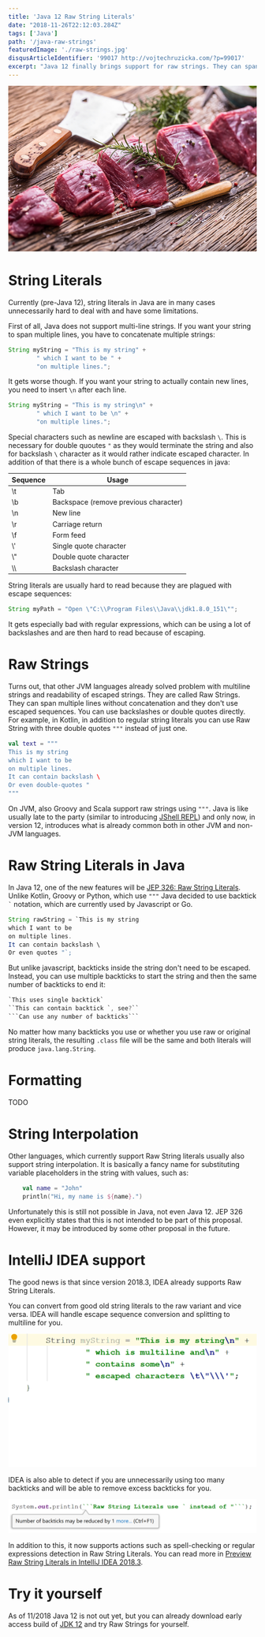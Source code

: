 ```yaml
---
title: 'Java 12 Raw String Literals'
date: "2018-11-26T22:12:03.284Z"
tags: ['Java']
path: '/java-raw-strings'
featuredImage: './raw-strings.jpg'
disqusArticleIdentifier: '99017 http://vojtechruzicka.com/?p=99017'
excerpt: "Java 12 finally brings support for raw strings. They can span multiple lines and  you don't need to escape special characters. Especially useful for regular expressions."
---
```


![Java Raw Strings](raw-strings.jpg)

# String Literals
Currently (pre-Java 12), string literals in Java are in many cases unnecessarily hard to deal with and have some limitations.

First of all, Java does not support multi-line strings. If you want your string to span multiple lines, you have to concatenate multiple strings:

```java
String myString = "This is my string" +
        " which I want to be " +
        "on multiple lines.";
```

It gets worse though. If you want your string to actually contain new lines, you need to insert `\n` after each line.

```java
String myString = "This is my string\n" +
        " which I want to be \n" +
        "on multiple lines.";
```

Special characters such as newline are escaped with backslash `\`. This is necessary for double quoutes `"` as they would terminate the string and also for backslash `\` character as it would rather indicate escaped character. In addition of that there is a whole bunch of escape sequences in java:

|Sequence|Usage    |
|--------|---------|
|\t	|Tab|
|\b	|Backspace (remove previous character)|
|\n	|New line|
|\r	|Carriage return|
|\f	|Form feed|
|\\'	|Single quote character|
|\\"	|Double quote character|
|\\\	|Backslash character|

String literals are usually hard to read because they are plagued with escape sequences:

```java
String myPath = "Open \"C:\\Program Files\\Java\\jdk1.8.0_151\"";
```

It gets especially bad with regular expressions, which can be using a lot of backslashes and are then hard to read because of escaping.

# Raw Strings
Turns out, that other JVM  languages already solved problem with multiline strings and readability of escaped strings. They are called Raw Strings. They can span multiple lines without concatenation and they don't use escaped sequences. You can use backslashes or double quotes directly. For example, in Kotlin, in addition to regular string literals you can use Raw String with three double quotes `"""` instead of just one.

```kotlin
val text = """
This is my string
which I want to be
on multiple lines.
It can contain backslash \
Or even double-quotes "
"""
```

On JVM, also Groovy and Scala support raw strings using `"""`. Java is like usually late to the party (similar to introducing [JShell REPL](https://www.vojtechruzicka.com/jshell-repl)) and only now, in version 12, introduces what is already common both in other JVM and non-JVM languages.

# Raw String Literals in Java
In Java 12, one of the new features will be [JEP 326: Raw String Literals](http://openjdk.java.net/jeps/326). Unlike Kotlin, Groovy or Python, which use `"""` Java decided to use backtick `` ` `` notation, which are currently used by Javascript or Go.

```java
String rawString = `This is my string
which I want to be
on multiple lines.
It can contain backslash \
Or even quotes "`;
```

But unlike javascript, backticks inside the string don't need to be escaped. Instead, you can use multiple backticks to start the string and then the same number of backticks to end it:

```java
`This uses single backtick`
``This can contain backtick `, see?``
```Can use any number of backticks```
``` 

No matter how many backticks you use or whether you use raw or original string literals, the resulting `.class` file will be the same and both literals will produce `java.lang.String`.

# Formatting
TODO

# String Interpolation
Other languages, which currently support Raw String literals usually also support string interpolation. It is basically a fancy name for substituting variable placeholders in the string with values, such as:

```kotlin
    val name = "John"
    println("Hi, my name is ${name}.")
```

Unfortunately this is still not possible in Java, not even Java 12. JEP 326 even explicitly states that this is not intended to be part of this proposal. However, it may be introduced by some other proposal in the future.

# IntelliJ IDEA support
The good news is that since version 2018.3, IDEA already supports Raw String Literals.

You can convert from good old string literals to the raw variant and vice versa. IDEA will handle escape sequence conversion and splitting to multiline for you.

![IDEA convert to raw string literal](convert-to-raw.gif)

IDEA is also able to detect if you are unnecessarily using too many backticks and will be able to remove excess backticks for you.

![Remove excess backticks](idea-reduce-backticks.png)

In addition to this, it now supports actions such as spell-checking or regular expressions detection in Raw String Literals. You can read more in [Preview Raw String Literals in IntelliJ IDEA 2018.3](https://blog.jetbrains.com/idea/2018/10/preview-raw-string-literals-in-intellij-idea-2018-3/).

# Try it yourself
As of 11/2018 Java 12 is not out yet, but you can already download early access build of [JDK 12]( https://jdk.java.net/12/) and try Raw Strings for yourself.

<!--

In a class file, a string constant does not record whether it was derived from a raw string literal or a traditional string literal.

Like a traditional string literal, a raw string literal is always of type java.lang.String. Strings derived from raw string literals are treated in the same manner as strings derived from traditional string literals.
 
 Download JDK:
 https://jdk.java.net/12/
  -->
